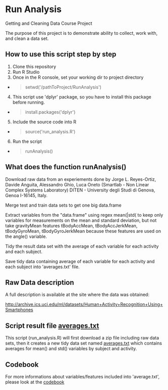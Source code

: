 # Run Analysis

Getting and Cleaning Data Course Project

The purpose of this project is to demonstrate ability to collect, work with, and clean a data set.

## How to use this script step by step

 1. Clone this repository
 2. Run R Studio
 3. Once in the R console, set your working dir to project directory
   - > setwd('/pathToProject/RunAnalysis')
 4. This script use 'dplyr' package, so you have to install this package before running.
   - > install.packages('dplyr')
 5. Include the source code into R
   - > source('run_analysis.R')
 6. Run the script
   - > runAnalysis()

## What does the function runAnalysis()

Download raw data from an experiements done by Jorge L. Reyes-Ortiz, Davide Anguita, Alessandro Ghio, Luca Oneto (Smartlab - Non Linear Complex Systems Laboratory) DITEN - University degli Studi di Genova, Genoa I-16145, Italy.

Merge test and train data sets to get one big data.frame

Extract variables from the "data.frame" using regex mean\(|std\( to keep only variables for measurements on the mean and standard deviation, but not take gravityMean features tBodyAccMean, tBodyAccJerkMean, tBodyGyroMean, tBodyGyroJerkMean because these features are used on the angle() variable.

Tidy the result data set with the average of each variable for each activity and each subject.

Save tidy data containing average of each variable for each activity and each subject into 'averages.txt' file.

## Raw Data description
A full description is available at the site where the data was obtained:

http://archive.ics.uci.edu/ml/datasets/Human+Activity+Recognition+Using+Smartphones 

## Script result file [averages.txt](https://s3.amazonaws.com/coursera-uploads/user-051fa137730c3eb33da98f95/972585/asst-3/c33837803e7311e4936bedd6353e4722.txt)

This script (run_analysis.R) will first download a zip file including raw data sets, then it creates a new tidy data set named [averages.txt](https://s3.amazonaws.com/coursera-uploads/user-051fa137730c3eb33da98f95/972585/asst-3/c33837803e7311e4936bedd6353e4722.txt) which contains averages for mean() and std() variables by subject and activity.

## Codebook
For more informations about variables/features included into 'average.txt', please look at the [codebook](https://github.com/vbuzzano/RunAnalysis/blob/master/codebook.md)
